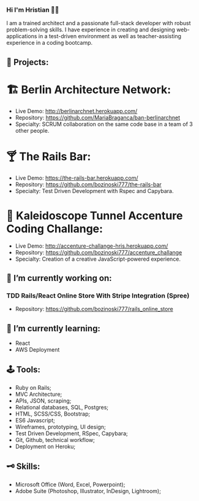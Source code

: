 ### Hi I'm Hristian 🤵🏻

I am a trained architect and a passionate full-stack
developer with robust problem-solving skills. I have
experience in creating and designing web-applications
in a test-driven environment as well as teacher-assisting
experience in a coding bootcamp.

## 💐 Projects:
# 🏗️ Berlin Architecture Network:
- Live Demo: http://berlinarchnet.herokuapp.com/
- Repository: https://github.com/MariaBraganca/ban-berlinarchnet
- Specialty: SCRUM collaboration on the same code base in a team of 3 other people.

# 🍸 The Rails Bar:
- Live Demo: https://the-rails-bar.herokuapp.com/
- Repository: https://github.com/bozinoski777/the-rails-bar
- Specialty: Test Driven Development with Rspec and Capybara.

# 🎨 Kaleidoscope Tunnel Accenture Coding Challange:
- Live Demo: http://accenture-challange-hris.herokuapp.com/
- Repository: https://github.com/bozinoski777/accenture_challange
- Specialty: Creation of a creative JavaScript-powered experience.

## 🔭 I’m currently working on:
 ### TDD Rails/React Online Store With Stripe Integration (Spree)
 - Repository: https://github.com/bozinoski777/rails_online_store

## 🌱 I’m currently learning:
 - React
 - AWS Deployment
 
## 🕹 Tools:
- Ruby on Rails;
- MVC Architecture;
- APIs, JSON, scraping;
- Relational databases, SQL, Postgres;
- HTML, SCSS/CSS, Bootstrap;
- ES6 Javascript;
- Wireframes, prototyping, UI design;
- Test Driven Development, RSpec, Capybara;
- Git, Github, technical workflow;
- Deployment on Heroku;

## 🗝 Skills:
- Microsoft Office (Word, Excel, Powerpoint);
- Adobe Suite (Photoshop, Illustrator, InDesign, Lightroom);

<!--
**bozinoski777/bozinoski777** is a ✨ _special_ ✨ repository because its `README.md` (this file) appears on your GitHub profile.

Here are some ideas to get you started:

- 🔭 I’m currently working on ...
- 🌱 I’m currently learning ...
- 👯 I’m looking to collaborate on ...
- 🤔 I’m looking for help with ...
- 💬 Ask me about ...
- 📫 How to reach me: ...
- 😄 Pronouns: ...
- ⚡ Fun fact: ...
-->
